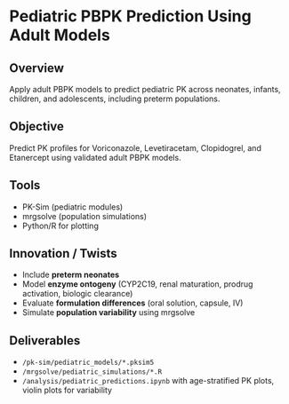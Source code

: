 # Pediatric PBPK Prediction Using Adult Models

## Overview
Apply adult PBPK models to predict pediatric PK across neonates, infants, children, and adolescents, including preterm populations.

## Objective
Predict PK profiles for Voriconazole, Levetiracetam, Clopidogrel, and Etanercept using validated adult PBPK models.

## Tools
- PK-Sim (pediatric modules)
- mrgsolve (population simulations)
- Python/R for plotting

## Innovation / Twists
- Include **preterm neonates**
- Model **enzyme ontogeny** (CYP2C19, renal maturation, prodrug activation, biologic clearance)
- Evaluate **formulation differences** (oral solution, capsule, IV)
- Simulate **population variability** using mrgsolve

## Deliverables
- `/pk-sim/pediatric_models/*.pksim5`
- `/mrgsolve/pediatric_simulations/*.R`
- `/analysis/pediatric_predictions.ipynb` with age-stratified PK plots, violin plots for variability

